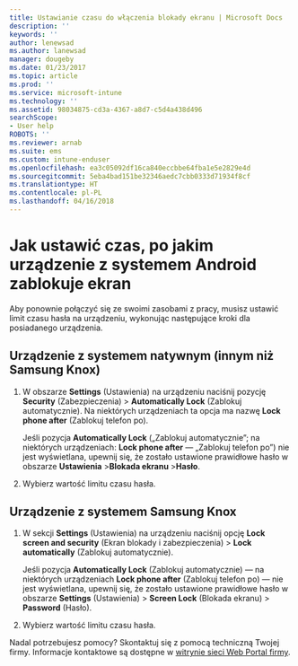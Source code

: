 ```yaml
---
title: Ustawianie czasu do włączenia blokady ekranu | Microsoft Docs
description: ''
keywords: ''
author: lenewsad
ms.author: lanewsad
manager: dougeby
ms.date: 01/23/2017
ms.topic: article
ms.prod: ''
ms.service: microsoft-intune
ms.technology: ''
ms.assetid: 98034875-cd3a-4367-a8d7-c5d4a438d496
searchScope:
- User help
ROBOTS: ''
ms.reviewer: arnab
ms.suite: ems
ms.custom: intune-enduser
ms.openlocfilehash: ea3c05092df16ca840eccbbe64fba1e5e2829e4d
ms.sourcegitcommit: 5eba4bad151be32346aedc7cbb0333d71934f8cf
ms.translationtype: HT
ms.contentlocale: pl-PL
ms.lasthandoff: 04/16/2018
---
```

# <a name="how-to-set-the-amount-of-time-before-your-android-device-locks-its-screen"></a>Jak ustawić czas, po jakim urządzenie z systemem Android zablokuje ekran

Aby ponownie połączyć się ze swoimi zasobami z pracy, musisz ustawić limit czasu hasła na urządzeniu, wykonując następujące kroki dla posiadanego urządzenia.

## <a name="native-non-samsung-knox-device"></a>Urządzenie z systemem natywnym (innym niż Samsung Knox)

1.  W obszarze **Settings** (Ustawienia) na urządzeniu naciśnij pozycję **Security** (Zabezpieczenia) &gt; **Automatically Lock** (Zablokuj automatycznie). Na niektórych urządzeniach ta opcja ma nazwę **Lock phone after** (Zablokuj telefon po).

    Jeśli pozycja **Automatically Lock** („Zablokuj automatycznie”; na niektórych urządzeniach: **Lock phone after** — „Zablokuj telefon po”) nie jest wyświetlana, upewnij się, że zostało ustawione prawidłowe hasło w obszarze **Ustawienia** &gt;**Blokada ekranu** &gt;**Hasło**.

2.  Wybierz wartość limitu czasu hasła.

## <a name="samsung-knox-device"></a>Urządzenie z systemem Samsung Knox

1.  W sekcji **Settings** (Ustawienia) na urządzeniu naciśnij opcję **Lock screen and security** (Ekran blokady i zabezpieczenia) &gt; **Lock automatically** (Zablokuj automatycznie).

    Jeśli pozycja **Automatically Lock** (Zablokuj automatycznie) — na niektórych urządzeniach **Lock phone after** (Zablokuj telefon po) — nie jest wyświetlana, upewnij się, że zostało ustawione prawidłowe hasło w obszarze **Settings** (Ustawienia) &gt; **Screen Lock** (Blokada ekranu) &gt; **Password** (Hasło).

2.  Wybierz wartość limitu czasu hasła.

Nadal potrzebujesz pomocy? Skontaktuj się z pomocą techniczną Twojej firmy. Informacje kontaktowe są dostępne w [witrynie sieci Web Portal firmy](https://portal.manage.microsoft.com#HelpDeskDialog).
